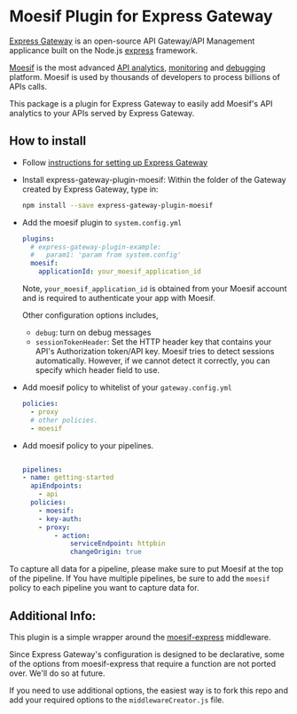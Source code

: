 # Moesif Plugin for Express Gateway

[Express Gateway](https://www.express-gateway.io/) is an open-source API Gateway/API Management applicance built on the Node.js [express](https://expressjs.com/) framework.

[Moesif](https://www.moesif.com) is the most advanced [API analytics](https://www.moesif.com/features/api-analytics), [monitoring](https://www.moesif.com/features/api-monitoring) and [debugging](https://www.moesif.com/features/api-debugging) platform. Moesif is used by thousands of developers to process billions of APIs calls.

This package is a plugin for Express Gateway to easily add Moesif's API analytics to your APIs served by Express Gateway.

## How to install

- Follow [instructions for setting up Express Gateway](https://www.express-gateway.io/getting-started/)

- Install express-gateway-plugin-moesif:
  Within the folder of the Gateway created by Express Gateway, type in:
  ```bash
  npm install --save express-gateway-plugin-moesif
  ```
- Add the moesif plugin to `system.config.yml`

  ```yml
  plugins:
    # express-gateway-plugin-example:
    #   param1: 'param from system.config'
    moesif:
      applicationId: your_moesif_application_id
  ```

  Note, `your_moesif_application_id` is obtained from your Moesif account and is required to authenticate your app with Moesif.
  
  Other configuration options includes,
  - `debug`: turn on debug messages
  - `sessionTokenHeader`: Set the HTTP header key that contains your API's Authorization token/API key. Moesif tries to detect sessions automatically. However, if we cannot detect it correctly, you can specify which header field to use.

- Add moesif policy to whitelist of your `gateway.config.yml`

  ```yml
  policies:
    - proxy
    # other policies.
    - moesif
  ```

- Add moesif policy to your pipelines.
  ```yml

  pipelines:
  - name: getting-started
    apiEndpoints:
      - api
    policies:
      - moesif:
      - key-auth:
      - proxy:
          - action:
              serviceEndpoint: httpbin
              changeOrigin: true

  ```

To capture all data for a pipeline, please make sure to put Moesif at the top of the pipeline. If You have multiple pipelines, be sure to add the `moesif` policy to each pipeline you want to capture data for.

## Additional Info:

This plugin is a simple wrapper around the [moesif-express](https://www.moesif.com/docs/server-integration/express/) middleware.

Since Express Gateway's configuration is designed to be declarative, some of the options from moesif-express that require a function are not ported over. We'll do so at future.

If you need to use additional options, the easiest way is to fork this repo and  add your required options to the `middlewareCreator.js` file.
